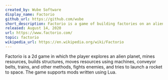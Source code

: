 ```yaml
---
created_by: Wube Software
display_name: Factorio
github_url: https://github.com/wube
short_description: Factorio is a game of building factories on an alien planet.
released: August 14, 2020
url: https://www.factorio.com/
topic: factorio
wikipedia_url: https://en.wikipedia.org/wiki/Factorio
---
```

Factorio is a 2d game in which the player explores an alien planet, mines resources, builds structures, moves resources using machines, conveyor belts, trains, and other methods, fights enemies, and tries to launch a rocket to space. The game supports mods written using Lua.
